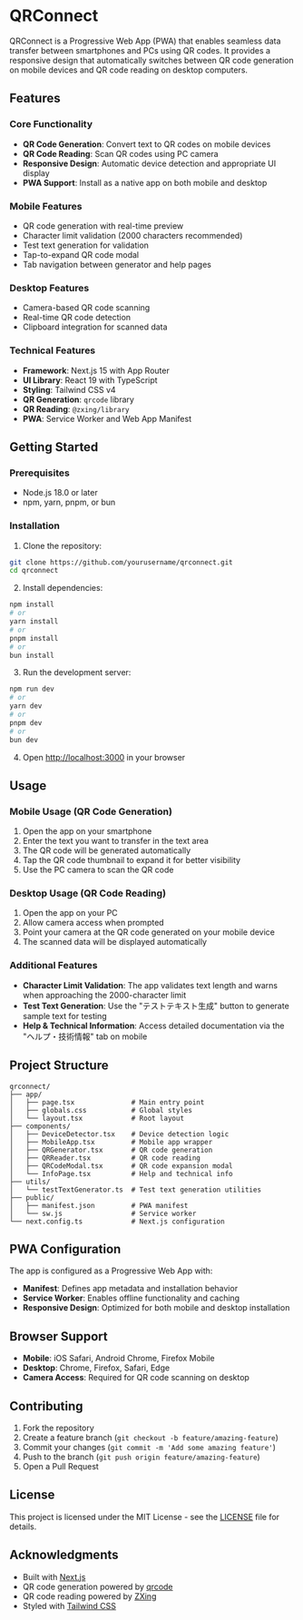 # QRConnect

QRConnect is a Progressive Web App (PWA) that enables seamless data transfer between smartphones and PCs using QR codes. It provides a responsive design that automatically switches between QR code generation on mobile devices and QR code reading on desktop computers.

## Features

### Core Functionality
- **QR Code Generation**: Convert text to QR codes on mobile devices
- **QR Code Reading**: Scan QR codes using PC camera
- **Responsive Design**: Automatic device detection and appropriate UI display
- **PWA Support**: Install as a native app on both mobile and desktop

### Mobile Features
- QR code generation with real-time preview
- Character limit validation (2000 characters recommended)
- Test text generation for validation
- Tap-to-expand QR code modal
- Tab navigation between generator and help pages

### Desktop Features
- Camera-based QR code scanning
- Real-time QR code detection
- Clipboard integration for scanned data

### Technical Features
- **Framework**: Next.js 15 with App Router
- **UI Library**: React 19 with TypeScript
- **Styling**: Tailwind CSS v4
- **QR Generation**: `qrcode` library
- **QR Reading**: `@zxing/library`
- **PWA**: Service Worker and Web App Manifest

## Getting Started

### Prerequisites
- Node.js 18.0 or later
- npm, yarn, pnpm, or bun

### Installation

1. Clone the repository:
```bash
git clone https://github.com/yourusername/qrconnect.git
cd qrconnect
```

2. Install dependencies:
```bash
npm install
# or
yarn install
# or
pnpm install
# or
bun install
```

3. Run the development server:
```bash
npm run dev
# or
yarn dev
# or
pnpm dev
# or
bun dev
```

4. Open [http://localhost:3000](http://localhost:3000) in your browser

## Usage

### Mobile Usage (QR Code Generation)
1. Open the app on your smartphone
2. Enter the text you want to transfer in the text area
3. The QR code will be generated automatically
4. Tap the QR code thumbnail to expand it for better visibility
5. Use the PC camera to scan the QR code

### Desktop Usage (QR Code Reading)
1. Open the app on your PC
2. Allow camera access when prompted
3. Point your camera at the QR code generated on your mobile device
4. The scanned data will be displayed automatically

### Additional Features
- **Character Limit Validation**: The app validates text length and warns when approaching the 2000-character limit
- **Test Text Generation**: Use the "テストテキスト生成" button to generate sample text for testing
- **Help & Technical Information**: Access detailed documentation via the "ヘルプ・技術情報" tab on mobile

## Project Structure

```
qrconnect/
├── app/
│   ├── page.tsx              # Main entry point
│   ├── globals.css           # Global styles
│   └── layout.tsx            # Root layout
├── components/
│   ├── DeviceDetector.tsx    # Device detection logic
│   ├── MobileApp.tsx         # Mobile app wrapper
│   ├── QRGenerator.tsx       # QR code generation
│   ├── QRReader.tsx          # QR code reading
│   ├── QRCodeModal.tsx       # QR code expansion modal
│   └── InfoPage.tsx          # Help and technical info
├── utils/
│   └── testTextGenerator.ts  # Test text generation utilities
├── public/
│   ├── manifest.json         # PWA manifest
│   └── sw.js                 # Service worker
└── next.config.ts            # Next.js configuration
```

## PWA Configuration

The app is configured as a Progressive Web App with:
- **Manifest**: Defines app metadata and installation behavior
- **Service Worker**: Enables offline functionality and caching
- **Responsive Design**: Optimized for both mobile and desktop installation

## Browser Support

- **Mobile**: iOS Safari, Android Chrome, Firefox Mobile
- **Desktop**: Chrome, Firefox, Safari, Edge
- **Camera Access**: Required for QR code scanning on desktop

## Contributing

1. Fork the repository
2. Create a feature branch (`git checkout -b feature/amazing-feature`)
3. Commit your changes (`git commit -m 'Add some amazing feature'`)
4. Push to the branch (`git push origin feature/amazing-feature`)
5. Open a Pull Request

## License

This project is licensed under the MIT License - see the [LICENSE](LICENSE) file for details.

## Acknowledgments

- Built with [Next.js](https://nextjs.org/)
- QR code generation powered by [qrcode](https://github.com/soldair/node-qrcode)
- QR code reading powered by [ZXing](https://github.com/zxing-js/library)
- Styled with [Tailwind CSS](https://tailwindcss.com/)